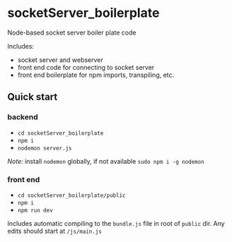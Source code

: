 # socketServer_boilerplate
Node-based socket server boiler plate code

Includes:

* socket server and webserver
* front end code for connecting to socket server
* front end boilerplate for npm imports, transpiling, etc.


## Quick start
### backend

* `cd socketServer_boilerplate`
* `npm i`
* `nodemon server.js`

*Note:* install `nodemon` globally, if not available `sudo npm i -g nodemon`

### front end

* `cd socketServer_boilerplate/public`
* `npm i`
* `npm run dev`

Includes automatic compiling to the `bundle.js` file in root of `public` dir. Any edits should start at `/js/main.js`